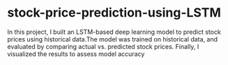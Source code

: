 # stock-price-prediction-using-LSTM
In this project, I built an LSTM-based deep learning model to predict stock prices using historical data.The model was trained on historical data, and evaluated by comparing actual vs. predicted stock prices. Finally, I visualized the results to assess model accuracy
